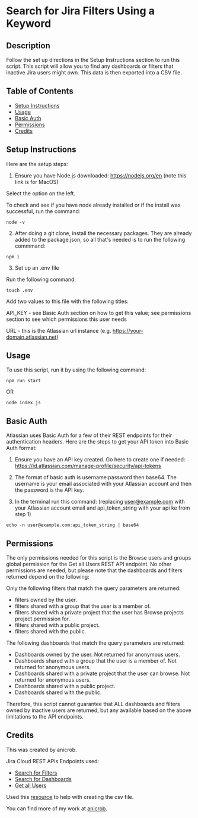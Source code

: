 # Search for Jira Filters Using a Keyword


## Description

Follow the set up directions in the Setup Instructions section to run this script. This script will allow you to find any dashboards or filters that inactive Jira users might own. This data is then exported into a CSV file.

## Table of Contents
* [Setup Instructions](#setup-instructions)
* [Usage](#usage)
* [Basic Auth](#basic-auth)
* [Permissions](#permissions)
* [Credits](#credits)


## Setup Instructions

Here are the setup steps:

1. Ensure you have Node.js downloaded: https://nodejs.org/en (note this link is for MacOS)

Select the option on the left. 

To check and see if you have node already installed or if the install was successful, run the command:

~~~
node -v
~~~

2. After doing a git clone, install the necessary packages. They are already added to the package.json, so all that's needed is to run the following commmand:
~~~
npm i
~~~

3. Set up an .env file

Run the following command:
~~~
touch .env
~~~

Add two values to this file with the following titles:

API_KEY - see Basic Auth section on how to get this value; see permissions section to see which permissions this user needs

URL - this is the Atlassian url instance (e.g. https://your-domain.atlassian.net)

## Usage

To use this script, run it by using the following command:

~~~
npm run start
~~~

OR

~~~
node index.js
~~~

## Basic Auth

Atlassian uses Basic Auth for a few of their REST endpoints for their authentication headers. Here are the steps to get your API token into Basic Auth format:

1. Ensure you have an API key created. Go here to create one if needed: https://id.atlassian.com/manage-profile/security/api-tokens

2. The format of basic auth is username:password then base64. The username is your email associated with your Atlassian account and then the password is the API key.

3. In the terminal run this command: (replacing user@example.com with your Atlassian account email and api_token_string with your api ke from step 1)

~~~
echo -n user@example.com:api_token_string | base64
~~~

## Permissions 

The only permissions needed for this script is the Browse users and groups global permission for the Get all Users REST API endpoint. No other permissions are needed, but please note that the dashboards and filters returned depend on the following:

Only the following filters that match the query parameters are returned:

- filters owned by the user.
- filters shared with a group that the user is a member of.
- filters shared with a private project that the user has Browse projects project permission for.
- filters shared with a public project.
- filters shared with the public. 

The following dashboards that match the query parameters are returned:

- Dashboards owned by the user. Not returned for anonymous users.
- Dashboards shared with a group that the user is a member of. Not returned for anonymous users.
- Dashboards shared with a private project that the user can browse. Not returned for anonymous users.
- Dashboards shared with a public project.
- Dashboards shared with the public.

Therefore, this script cannot guarantee that ALL dashboards and filters owned by inactive users are returned, but any available based on the above limitations to the API endpoints. 

## Credits

This was created by anicrob. 

Jira Cloud REST APIs Endpoints used: 
- [Search for Filters](https://developer.atlassian.com/cloud/jira/platform/rest/v3/api-group-filters/#api-rest-api-3-filter-search-get)
- [Search for Dashboards](https://developer.atlassian.com/cloud/jira/platform/rest/v3/api-group-dashboards/#api-rest-api-3-dashboard-search-get)
- [Get all Users](https://developer.atlassian.com/cloud/jira/platform/rest/v3/api-group-users/#api-rest-api-3-users-search-get)

Used this [resource](https://www.geeksforgeeks.org/how-to-create-and-download-csv-file-in-javascript/) to help with creating the csv file.

You can find more of my work at [anicrob](https://github.com/anicrob).

